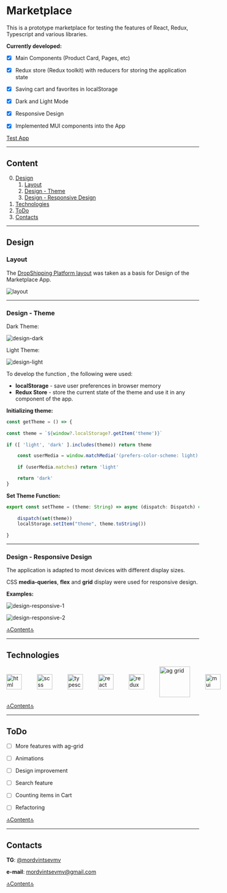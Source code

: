 # Marketplace

This is a prototype marketplace for testing the features of React, Redux, Typescript and various libraries.

**Currently developed:**
- [X] Main Components (Product Card, Pages, etc)
- [X] Redux store (Redux toolkit) with reducers for storing the application state
- [X] Saving cart and favorites in localStorage
- [X] Dark and Light Mode
- [X] Responsive Design
- [X] Implemented MUI components into the App


<a href="https://mordvintsevmv.github.io/marketplace" target="_blank">Test App</a>

---

## <a name="content">Content</a>

0. [Design](#design)
   1. [Layout](#design-layout)
   2. [Design - Theme](#design-theme)
   3. [Design - Responsive Design](#design-responsive)
1. [Technologies](#technologies)
1. [ToDo](#todo)
2. [Contacts](#contacts)


---

## <a name="design">Design</a>

### <a name="design-layout">Layout</a>
The <a href="https://dribbble.com/shots/16007150-Drop-Shipping-Platform">DropShipping Platform layout</a> 
was taken as a basis for Design of the Marketplace App.

![layout](readme-img/layout.png)

---

### <a name="design-theme">Design - Theme</a>

Dark Theme:

![design-dark](readme-img/design-theme-dark.png)

Light Theme:

![design-light](readme-img/design-theme-light.png)


To develop the function , the following were used:

- **localStorage** - save user preferences in browser memory
- **Redux Store** - store the current state of the theme and use it in any component of the app.

**Initializing theme:**
```javascript
const getTheme = () => {
    
const theme = `${window?.localStorage?.getItem('theme')}`
   
if ([ 'light', 'dark' ].includes(theme)) return theme

    const userMedia = window.matchMedia('(prefers-color-scheme: light)')
   
    if (userMedia.matches) return 'light'

    return 'dark'
}
```

**Set Theme Function:**
```javascript
export const setTheme = (theme: String) => async (dispatch: Dispatch) => {
    
    dispatch(set(theme))
    localStorage.setItem("theme", theme.toString())
   
}
```

---

### <a name="design-responsive">Design - Responsive Design</a>

The application is adapted to most devices with different display sizes.

CSS **media-queries**, **flex** and **grid** display were used for responsive design.

**Examples:**

![design-responsive-1](readme-img/design-responsive-1.png)

![design-responsive-2](readme-img/design-responsive-2.png)

[🔝Content🔝](#content)

---

## <a name="technologies">Technologies</a>

<div style="display:flex; justify-content: space-around; align-items: center; gap: 40px">
<img src="https://upload.wikimedia.org/wikipedia/commons/thumb/6/61/HTML5_logo_and_wordmark.svg/1024px-HTML5_logo_and_wordmark.svg.png?20170517184425" width="40" alt="html"/>
<img src="https://1000logos.net/wp-content/uploads/2020/08/Sass-Logo-1024x640.png" width="40" alt="scss"/>
<img src="https://www.svgrepo.com/show/303600/typescript-logo.svg" width="40" alt="typescript"/>
<img src="https://www.vectorlogo.zone/logos/reactjs/reactjs-icon.svg" width="40" alt="react"/>
<img src="https://cdn.icon-icons.com/icons2/2415/PNG/512/redux_original_logo_icon_146365.png" width="40" alt="redux"/>
<img src="https://blog.ag-grid.com/content/images/2021/02/new-logo-1.png" width="80" alt="ag grid"/>
<img src="https://mui.com/static/logo.png" width="40" alt="mui"/>
</div>

[🔝Content🔝](#content)

---

## <a name="todo">ToDo</a>

- [ ] More features with ag-grid

- [ ] Animations

- [ ] Design improvement

- [ ] Search feature

- [ ] Counting items in Cart

- [ ] Refactoring 

[🔝Content🔝](#content)

---

## <a name="contacts">Contacts</a>

**TG**: [@mordvintsevmv](https://t.me/mordvintsevmv)

**e-mail**: mordvintsevmv@gmail.com


[🔝Content🔝](#content)
